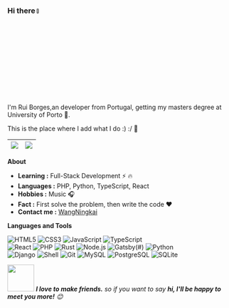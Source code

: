### Hi there <a href=""><img src="https://media.giphy.com/media/hvRJCLFzcasrR4ia7z/giphy.gif" width="5%"></a>
I'm Rui Borges,an developer from Portugal, getting my masters degree at University of Porto 🚀. 

This is the place where I add what I do :) :/ :rofl:


| <a href="https://github.com/esperaumbocado">  <img align="center" src="https://github-readme-stats.vercel.app/api/top-langs/?username=esperaumbocado&layout=compact&langs_count=8&hide_border=true&role=OWNER,COLLABORATOR" /></a> | <a href="https://github.com/esperaumbocado">  <img align="center" src="https://github-readme-stats.vercel.app/api/?username=esperaumbocado&show_icons=true&count_private=true&hide_border=true&role=OWNER,COLLABORATOR" /></a> |
| ------------- | ------------- |
  
**About**

-  **Learning :** Full-Stack Development :zap: :fire:    
-  **Languages :**  PHP, Python, TypeScript, React
-  **Hobbies :** Music :headphones:
-  **Fact :** First solve the problem, then write the code :heart:
-  **Contact me :** [WangNingkai](mailto:ruiborges206@gmail.com)


**Languages and Tools**

![HTML5](https://img.shields.io/badge/-HTML5-%23E34C26?style=flat&logo=html5&logoColor=ffffff)
![CSS3](https://img.shields.io/badge/-CSS3-%231572B6?style=flat&logo=css3&logoColor=ffffff)
![JavaScript](https://img.shields.io/badge/-JavaScript-%23F7DF1E?logoColor=ffffff&style=flat&logo=javascript)
![TypeScript](https://img.shields.io/badge/-TypeScript-%233178C6?logoColor=ffffff&style=flat&logo=typescript)\
![React](https://img.shields.io/badge/-React-%2320232A?logoColor=61DAFB&style=flat&logo=react)
![PHP](https://img.shields.io/badge/-PHP-%23777BB4?logoColor=ffffff&style=flat&logo=php)
![Rust](https://img.shields.io/badge/-Rust-%23DEA584?style=flat&logo=rust&logoColor=000000)
![Node.js](https://img.shields.io/badge/-Node.js-%23579050?style=flat&logo=node.js&logoColor=ffffff)
![Gatsby](https://img.shields.io/badge/Gatsby-%23663399.svg?logo=gatsby&logoColor=white)(#)
![Python](https://img.shields.io/badge/-Python-%233776AB?style=flat&logo=python&logoColor=ffffff)\
![Django](https://img.shields.io/badge/Django-%23092E20.svg?logo=django&logoColor=white)
![Shell](https://img.shields.io/badge/-Shell-%2389E051?style=flat&logo=powershell&logoColor=ffffff)
![Git](https://img.shields.io/badge/-Git-%23ED5A47?style=flat&logo=git&logoColor=ffffff)
![MySQL](https://img.shields.io/badge/-MySQL-%234479A1?style=flat&logo=mysql&logoColor=ffffff)
![PostgreSQL](https://img.shields.io/badge/-PostgreSQL-%234169E1?style=flat&logo=postgresql&logoColor=ffffff)
![SQLite](https://img.shields.io/badge/SQLite-%2307405e.svg?logo=sqlite&logoColor=white)


<img src="https://media.giphy.com/media/LnQjpWaON8nhr21vNW/giphy.gif" width="60"> <em><b>I love to make friends.</b> so if you want to say <b>hi, I'll be happy to meet you more!</b> 😊</em>


